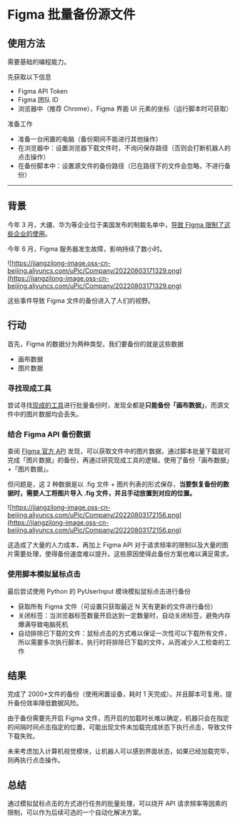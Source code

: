 # Figma 批量备份源文件

## 使用方法

需要基础的编程能力。

先获取以下信息

- Figma API Token
- Figma 团队 ID
- 浏览器中（推荐 Chrome），Figma 界面 UI 元素的坐标（运行脚本时可获取）

准备工作

- 准备一台闲置的电脑（备份期间不能进行其他操作）
- 在浏览器中：设置浏览器下载文件时，不询问保存路径（否则会打断机器人的点击操作）
- 在备份脚本中：设置源文件的备份路径（已在路径下的文件会忽略，不进行备份）

---

## 背景

今年 3 月，大疆、华为等企业位于美国发布的制裁名单中，[导致 FIgma 限制了这些企业的使用](https://finance.sina.com.cn/tech/2022-03-14/doc-imcwiwss6018997.shtml)。

今年 6 月，Figma 服务器发生故障，影响持续了数小时。

![https://jiangzilong-image.oss-cn-beijing.aliyuncs.com/uPic/Company/20220803171329.png](https://jiangzilong-image.oss-cn-beijing.aliyuncs.com/uPic/Company/20220803171329.png)

这些事件导致 Figma 文件的备份进入了人们的视野。

## 行动

首先，Figma 的数据分为两种类型，我们要备份的就是这些数据

- 画布数据
- 图片数据

### 寻找现成工具

尝试寻找[现成的工具](https://moonvy.com/blog/post/2022/backup-figma/)进行批量备份时，发现全都是**只能备份「画布数据」**，而源文件中的图片数据均会丢失。

### 结合 Figma API 备份数据

查阅 [FIgma 官方 API](https://www.figma.com/developers/api) 发现，可以获取文件中的图片数据，通过脚本批量下载就可完成「图片数据」的备份，再通过研究现成工具的逻辑，使用了备份「画布数据」+「图片数据」。

但问题是，这 2 种数据是以 .fig 文件 + 图片列表的形式保存，**当要恢复备份的数据时，需要人工将图片导入 .fig 文件，并且手动放置到对应的位置。**

![https://jiangzilong-image.oss-cn-beijing.aliyuncs.com/uPic/Company/20220803172156.png](https://jiangzilong-image.oss-cn-beijing.aliyuncs.com/uPic/Company/20220803172156.png)

这造成了大量的人力成本，再加上 Figma API 对于请求频率的限制以及大量的图片需要处理，使得备份速度难以提升。这些原因使得此备份方案也难以满足需求。

### 使用脚本模拟鼠标点击

最后尝试使用 Python 的 PyUserInput 模块模拟鼠标点击进行备份

- 获取所有 Figma 文件（可设置只获取最近 N 天有更新的文件进行备份）
- 关闭标签：当浏览器标签数量开启达到一定数量时，自动关闭标签，避免内存爆满导致电脑死机
- 自动排除已下载的文件：鼠标点击的方式难以保证一次性可以下载所有文件，所以需要多次执行脚本，执行时将排除已下载的文件，从而减少人工检查的工作

## 结果

完成了 2000+文件的备份（使用闲置设备，耗时 1 天完成）。并且脚本可复用，提升备份效率降低数据风险。

由于备份需要先开启 Figma 文件，而开启的加载时长难以确定，机器只会在指定的间隔时间点击指定的位置，可能出现文件未加载完成状态下执行点击，导致文件下载失败。

未来考虑加入计算机视觉模块，让机器人可以感到界面状态，如果已经加载完毕，则再执行点击操作。

## 总结

通过模拟鼠标点击的方式进行任务的批量处理，可以绕开 API 请求频率等因素的限制，可以作为后续可选的一个自动化解决方案。
